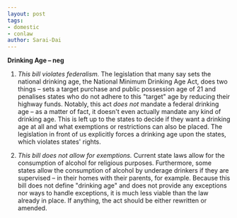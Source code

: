 ```yaml
---
layout: post
tags: 
- domestic 
- conlaw
author: Sarai-Dai
---
```

**Drinking Age – neg**

1. _This bill violates federalism._ The legislation that many say sets the national drinking age, the National Minimum Drinking Age Act, does two things – sets a target purchase and public possession age of 21 and penalises states who do not adhere to this "target" age by reducing their highway funds. Notably, this act _does not_ mandate a federal drinking age – as a matter of fact, it doesn't even actually mandate any kind of drinking age. This is left up to the states to decide if they want a drinking age at all and what exemptions or restrictions can also be placed. The legislation in front of us explicitly forces a drinking age upon the states, which violates states' rights.

1. _This bill does not allow for exemptions._ Current state laws allow for the consumption of alcohol for religious purposes. Furthermore, some states allow the consumption of alcohol by underage drinkers if they are supervised – in their homes with their parents, for example. Because this bill does not define "drinking age" and does not provide any exceptions nor ways to handle exceptions, it is much less viable than the law already in place. If anything, the act should be either rewritten or amended.
